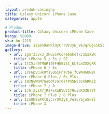 ```yaml
---
layout: produk-casinghp
title: Galaxy Unicorn iPhone Case
categories: apple

# Produk
product-title: Galaxy Unicorn iPhone Case
harga: 90000
sku: hn-4215
image-drive: 1iS0h9aPRlQyCrrOVJyE_Ve3qrGjo5kSl
gallery:
  - url: 1gGT33vx3_3Nuv5VCorebGkdTxJu5zXBK
    title: iPhone 5 / 5s / SE
  - url: 1tC5ir0TMWR195FHhBiSC_bL4LmZ5XgXR
    title: iPhone 6 / 6s
  - url: 1Vs6pvCHk0YsSD6iFnTPpe_fU9NHGONBT
    title: iPhone 6 Plus / 6s Plus
  - url: 1W3NyWGM7GaQOfzhr67TPm5N53oXhRR2Z
    title: iPhone 7 / 8
  - url: 176-ZysX7jR2FsXuDVUzCT9uidXO3U7Yt
    title: iPhone 7 Plus / 8 Plus
  - url: 1iS0h9aPRlQyCrrOVJyE_Ve3qrGjo5kSl
    title: iPhone X
---
```

